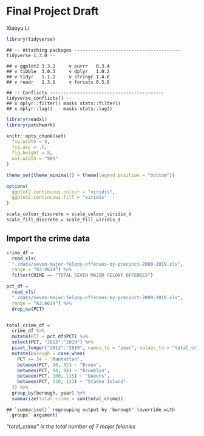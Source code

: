 Final Project Draft
================
Xiaoyu Li

``` r
library(tidyverse)
```

    ## -- Attaching packages --------------------------------------- tidyverse 1.3.0 --

    ## v ggplot2 3.3.2     v purrr   0.3.4
    ## v tibble  3.0.3     v dplyr   1.0.2
    ## v tidyr   1.1.2     v stringr 1.4.0
    ## v readr   1.3.1     v forcats 0.5.0

    ## -- Conflicts ------------------------------------------ tidyverse_conflicts() --
    ## x dplyr::filter() masks stats::filter()
    ## x dplyr::lag()    masks stats::lag()

``` r
library(readxl)
library(patchwork)

knitr::opts_chunk$set(
  fig.width = 8,
  fig.asp = .6,
  fig.height = 8,
  out.width = "90%"
)

theme_set(theme_minimal() + theme(legend.position = "bottom"))

options(
  ggplot2.continuous.colour = "viridis",
  ggplot2.continuous.fill = "viridis"
)

scale_colour_discrete = scale_colour_viridis_d
scale_fill_discrete = scale_fill_viridis_d
```

## Import the crime data

``` r
crime_df = 
  read_xls(
  "./data/seven-major-felony-offenses-by-precinct-2000-2019.xls",
  range = "B3:V619") %>% 
  filter(CRIME == "TOTAL SEVEN MAJOR FELONY OFFENSES")

pct_df =
  read_xls(
  "./data/seven-major-felony-offenses-by-precinct-2000-2019.xls",
  range = "A3:A619") %>% 
  drop_na(PCT)


total_crime_df =
  crime_df %>% 
  mutate(PCT = pct_df$PCT) %>% 
  select(PCT, "2013":"2019") %>% 
  pivot_longer("2013":"2019", names_to = "year", values_to = "total_crime") %>%
  mutate(borough = case_when(
    PCT <= 34 ~ "Manhattan",
    between(PCT, 40, 52) ~ "Bronx",
    between(PCT, 60, 94) ~ "Brooklyn",
    between(PCT, 100, 115) ~ "Queens",
    between(PCT, 120, 123) ~ "Staten Island"
  )) %>%
  group_by(borough, year) %>% 
  summarize(total_crime = sum(total_crime))
```

    ## `summarise()` regrouping output by 'borough' (override with `.groups` argument)

*“total\_crime” is the total number of 7 major felonies*
